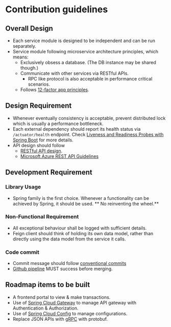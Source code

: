 # Contribution guidelines

## Overall Design

* Each service module is designed to be independent and can be run separately.
* Service module following microservice architecture principles, which means:
  * Exclusively obsess a database. (The DB instance may be shared though.)
  * Communicate with other services via RESTful APIs.
    * RPC like protocol is also acceptable in performance critical scenarios.
  * Follows [12-factor app principles](https://12factor.net/).

## Design Requirement

* Whenever eventually consistency is acceptable, prevent distributed lock which is usually a performance bottleneck.
* Each external dependency should report its health status via `/actuator/health` endpoint. 
  Check [Liveness and Readiness Probes with Spring Boot](https://spring.io/blog/2020/03/25/liveness-and-readiness-probes-with-spring-boot) for more details.
* API design should follow
  * [RESTful API design](https://restfulapi.net/).
  * [Microsoft Azure REST API Guidelines](https://github.com/microsoft/api-guidelines/blob/vNext/azure/Guidelines.md)

## Development Requirement

### Library Usage

* Spring family is the first choice. Whenever a functionality can be achieved by Spring, it should be used. ** No reinventing the wheel.**

### Non-Functional Requirement

* All exceptional behaviour shall be logged with sufficient details.
* Feign client should think of holding its own data model, rather than directly using the data model from the service it calls.

### Code commit

* Commit message should follow [conventional commits](https://www.conventionalcommits.org/en/v1.0.0/)
* [Github pipeline](https://github.com/hugogu/rt-balance/actions) MUST success before merging.

## Roadmap items to be built

* A frontend portal to view & make transactions.
* Use of [Spring Cloud Gateway](https://spring.io/projects/spring-cloud-gateway) to manage API gateway with Authentication & Authorization.
* Use of [Spring Cloud Config](https://spring.io/projects/spring-cloud-config) to manage configurations.
* Replace JSON APIs with [gRPC](https://grpc.io/) with protobuf.

